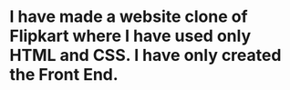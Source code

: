 # I have made a website clone of Flipkart where I have used only HTML and CSS. I have only created the Front End.